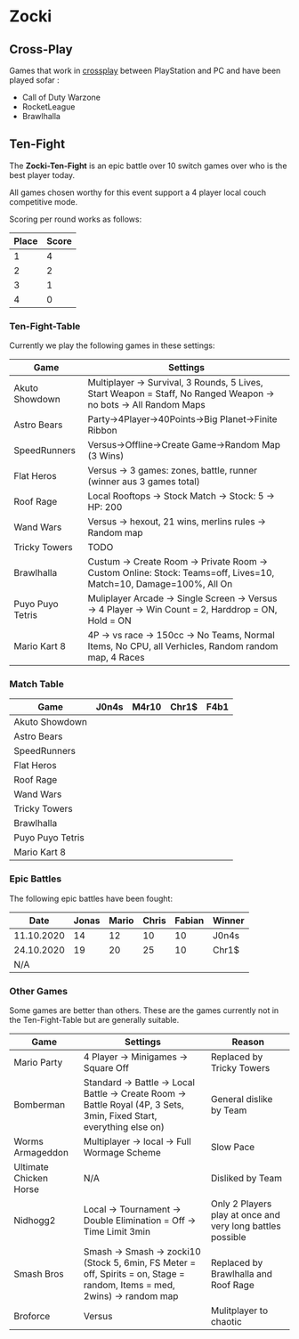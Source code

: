 # Zocki

## Cross-Play

Games that work in [crossplay](https://de.wikipedia.org/wiki/Crossplay) between PlayStation and PC and have been played sofar :

- Call of Duty Warzone
- RocketLeague
- Brawlhalla

## Ten-Fight

The **Zocki-Ten-Fight** is an epic battle over 10 switch games over who is the best player today.

All games chosen worthy for this event support a 4 player local couch competitive mode.

Scoring per round works as follows:

| Place | Score |
| ----- | ----- |
| 1     | 4     |
| 2     | 2     |
| 3     | 1     |
| 4     | 0     |

### Ten-Fight-Table

Currently we play the following games in these settings:

| Game             | Settings                                                                                                          |
| ---------------- | ----------------------------------------------------------------------------------------------------------------- |
| Akuto Showdown   | Multiplayer -> Survival, 3 Rounds, 5 Lives, Start Weapon = Staff, No Ranged Weapon -> no bots -> All Random Maps  |
| Astro Bears      | Party->4Player->40Points->Big Planet->Finite Ribbon                                                               |
| SpeedRunners     | Versus->Offline->Create Game->Random Map (3 Wins)                                                                 |
| Flat Heros       | Versus -> 3 games: zones, battle, runner (winner aus 3 games total)                                               |
| Roof Rage        | Local Rooftops -> Stock Match -> Stock: 5 -> HP: 200                                                              |
| Wand Wars        | Versus -> hexout, 21 wins, merlins rules -> Random map                                                            |
| Tricky Towers    | TODO                                                                                                              |
| Brawlhalla       | Custum -> Create Room -> Private Room -> Custom Online: Stock: Teams=off, Lives=10, Match=10, Damage=100%, All On |
| Puyo Puyo Tetris | Muliplayer Arcade -> Single Screen -> Versus -> 4 Player -> Win Count = 2, Harddrop = ON, Hold = ON               |
| Mario Kart 8     | 4P -> vs race -> 150cc -> No Teams, Normal Items, No CPU, all Verhicles, Random  random map, 4 Races              |

### Match Table

| Game             | J0n4s | M4r10 | Chr1$ | F4b1 |
| ---------------- | ----- | ----- | ----- | ---- |
| Akuto Showdown   |       |       |       |      |
| Astro Bears      |       |       |       |      |
| SpeedRunners     |       |       |       |      |
| Flat Heros       |       |       |       |      |
| Roof Rage        |       |       |       |      |
| Wand Wars        |       |       |       |      |
| Tricky Towers    |       |       |       |      |
| Brawlhalla       |       |       |       |      |
| Puyo Puyo Tetris |       |       |       |      |
| Mario Kart 8     |       |       |       |      |

### Epic Battles

The following epic battles have been fought:

| Date       | Jonas | Mario | Chris | Fabian | Winner |
| ---------- | ----- | ----- | ----- | ------ | ------ |
| 11.10.2020 | 14    | 12    | 10    | 10     | J0n4s  |
| 24.10.2020 | 19    | 20    | 25    | 10     | Chr1$  |
| N/A        |       |       |       |        |        |

### Other Games

Some games are better than others. These are the games currently not in the Ten-Fight-Table but are generally suitable.

| Game                   | Settings                                                                                                                  | Reason                                                     |
| ---------------------- | ------------------------------------------------------------------------------------------------------------------------- | ---------------------------------------------------------- |
| Mario Party            | 4 Player -> Minigames -> Square Off                                                                                       | Replaced by Tricky Towers                                  |
| Bomberman              | Standard -> Battle -> Local Battle -> Create Room -> Battle Royal (4P, 3 Sets, 3min, Fixed Start, everything else on)     | General dislike by Team                                    |
| Worms Armageddon       | Multiplayer -> local -> Full Wormage Scheme                                                                               | Slow Pace                                                  |
| Ultimate Chicken Horse | N/A                                                                                                                       | Disliked by Team                                           |
| Nidhogg2               | Local -> Tournament -> Double Elimination = Off -> Time Limit 3min                                                        | Only 2 Players play at once and very long battles possible |
| Smash Bros             | Smash -> Smash -> zocki10 (Stock 5, 6min, FS Meter = off, Spirits = on, Stage = random, Items = med, 2wins) -> random map | Replaced by Brawlhalla and Roof Rage                       |
| Broforce               | Versus                                                                                                                    | Mulitplayer to chaotic                                     |
